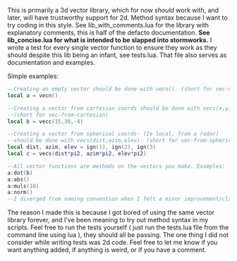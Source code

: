 This is primarily a 3d vector library, which for now *should* work with, and later, will have trustworthy support for 2d.
Method syntax because I want to try coding in this style.
See lib_with_comments.lua for the library with explanatory comments, this is half of the defacto documentation.
**See lib_concise.lua for what is intended to be slapped into stormworks.**
I wrote a test for every single vector function to ensure they work as they should despite this lib being an infant, see tests.lua. That file also serves as documentation and examples.

Simple examples:
```lua
--Creating an empty vector should be done with vecn(). (short for vec-new)
local a = vecn()

--Creating a vector from cartesian coords should be done with vecc(x,y,z).
--(short for vec-from-cartesian)
local b = vecc(15,39,-4)

--Creating a vector from spherical coords- (Ie local, from a radar)
--should be done with vecs(dist,azim,elev). (short for vec-from-spherical)
local dist, azim, elev = ign(1), ign(2), ign(3)
local c = vecs(dist*pi2, azim*pi2, elev*pi2)
```
```lua
--All vector functions are methods on the vectors you make. Examples:
a:dot(b)
a:abs()
a:muls(10)
a:norm()
--I diverged from naming convention when I felt a minor improvement/clarification could be made.
```

The reason I made this is because I got bored of using the same vector library forever, and I've been meaning to try out method syntax in my scripts.
Feel free to run the tests yourself ( just run the tests.lua file from the command line using lua ), they should all be passing. The one thing I did not consider while writing tests was 2d code.
Feel free to let me know if you want anything added, if anything is weird, or if you have a comment.
